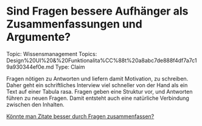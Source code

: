 # Sind Fragen bessere Aufhänger als Zusammenfassungen und Argumente?

Topic: Wissensmanagement
Topics: Design%20UI%20&%20Funktionalita%CC%88t%20a8abc7de888f4df7a7c19a930344ef0e.md
Type: Claim

Fragen nötigen zu Antworten und liefern damit Motivation, zu schreiben. Daher geht ein schriftliches Interview viel schneller von der Hand als ein Text auf einer Tabula rasa. Fragen geben eine Struktur vor, und Antworten führen zu neuen Fragen. Damit entsteht auch eine natürliche Verbindung zwischen den Inhalten.

[Könnte man Zitate besser durch Fragen zusammenfassen?](Sind%20Fragen%20bessere%20Aufha%CC%88nger%20als%20Zusammenfassung%202e1dbf0611d447cf89b2662088de384c/Ko%CC%88nnte%20man%20Zitate%20besser%20durch%20Fragen%20zusammenfas%20eb148e2419f6450584b98d17174e02bb.md)